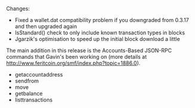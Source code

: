 Changes:
* Fixed a wallet.dat compatibility problem if you downgraded from 0.3.17 and then upgraded again
* IsStandard() check to only include known transaction types in blocks
* Jgarzik's optimisation to speed up the initial block download a little

The main addition in this release is the Accounts-Based JSON-RPC commands that Gavin's been working on (more details at http://www.feritcoin.org/smf/index.php?topic=1886.0).  
* getaccountaddress
* sendfrom
* move
* getbalance
* listtransactions
